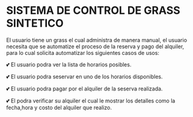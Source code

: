 # **SISTEMA DE CONTROL DE GRASS SINTETICO**
El usuario tiene un grass el cual administra de manera manual, el usuario necesita
que se automatize el proceso de la reserva y pago del alquiler, para lo cual solicita automatizar los siguientes casos de usos:

💕 El usuario podra ver la lista de horarios posibles.

💕 El usuario podra seservar en uno de los horarios disponibles.

💕 El usuario podra pagar por el alquiler de la seserva realizada.

💕 El podra verificar  su alquiler el cual le mostrar los detalles como la fecha,hora y costo del alquiler que realizo.